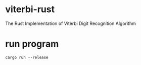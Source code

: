 # viterbi-rust
The Rust Implementation of Viterbi Digit Recognition Algorithm

# run program
```
cargo run --release
```
